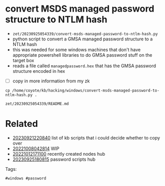 # convert MSDS managed password structure to NTLM hash

- `zet/20230925054339/convert-msds-managed-password-to-ntlm-hash.py`
- python script to convert a GMSA managed password structure to a NTLM hash
- this was needed for some windows machines that don't have appropriate powershell libraries to do GMSA password stuff on the target box
- reads a file called `managedpassword.hex` that has the GMSA password structure encoded in hex
- [ ] copy in more information from my zk

```
cp /home/coyote/kb/hacking/windows/convert-msds-managed-password-to-ntlm-hash.py .
```

` zet/20230925054339/README.md `

# Related

- [20230921220840](/zet/20230921220840/README.md) list of kb scripts that i could decide whether to copy over
- [20221008042814](/zet/20221008042814/README.md) WIP
- [20221012171100](/zet/20221012171100/README.md) recently created nodes hub
- [20230925180815](/zet/20230925180815/README.md) password scripts hub

Tags:

    #windows #password
